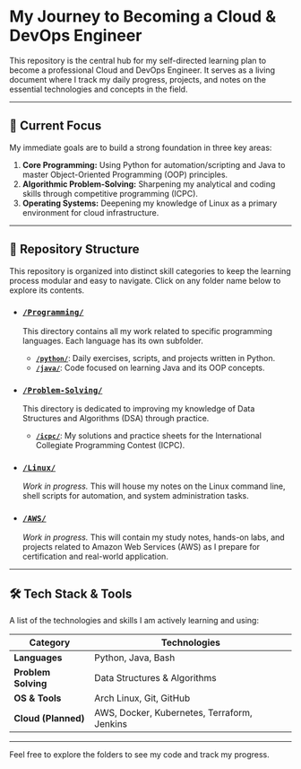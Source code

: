 # My Journey to Becoming a Cloud & DevOps Engineer

This repository is the central hub for my self-directed learning plan to become a professional Cloud and DevOps Engineer. It serves as a living document where I track my daily progress, projects, and notes on the essential technologies and concepts in the field.

---

## 🎯 Current Focus

My immediate goals are to build a strong foundation in three key areas:

1.  **Core Programming:** Using Python for automation/scripting and Java to master Object-Oriented Programming (OOP) principles.
2.  **Algorithmic Problem-Solving:** Sharpening my analytical and coding skills through competitive programming (ICPC).
3.  **Operating Systems:** Deepening my knowledge of Linux as a primary environment for cloud infrastructure.

---

## 📂 Repository Structure

This repository is organized into distinct skill categories to keep the learning process modular and easy to navigate. Click on any folder name below to explore its contents.

* ### [`/Programming/`](./Programming/)
    This directory contains all my work related to specific programming languages. Each language has its own subfolder.
    * **[`/python/`](./Programming/python/)**: Daily exercises, scripts, and projects written in Python.
    * **[`/java/`](./Programming/java/)**: Code focused on learning Java and its OOP concepts.

* ### [`/Problem-Solving/`](./Problem-Solving/)
    This directory is dedicated to improving my knowledge of Data Structures and Algorithms (DSA) through practice.
    * **[`/icpc/`](./Problem-Solving/icpc/)**: My solutions and practice sheets for the International Collegiate Programming Contest (ICPC).

* ### [`/Linux/`](./Linux/)
    *Work in progress.* This will house my notes on the Linux command line, shell scripts for automation, and system administration tasks.

* ### [`/AWS/`](./AWS/)
    *Work in progress.* This will contain my study notes, hands-on labs, and projects related to Amazon Web Services (AWS) as I prepare for certification and real-world application.

---

## 🛠️ Tech Stack & Tools

A list of the technologies and skills I am actively learning and using:

| Category          | Technologies                                     |
| ----------------- | ------------------------------------------------ |
| **Languages** | Python, Java, Bash                               |
| **Problem Solving** | Data Structures & Algorithms                     |
| **OS & Tools** | Arch Linux, Git, GitHub                          |
| **Cloud (Planned)** | AWS, Docker, Kubernetes, Terraform, Jenkins      |

---

Feel free to explore the folders to see my code and track my progress.